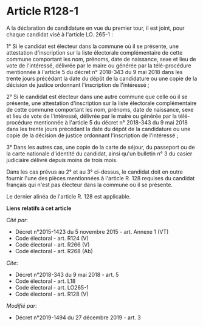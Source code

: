 # Article R128-1

A la déclaration de candidature en vue du premier tour, il est joint, pour chaque candidat visé à l'article LO. 265-1 : 

1° Si le candidat est électeur dans la commune où il se présente, une attestation d'inscription sur la liste électorale
complémentaire de cette commune comportant les nom, prénoms, date de naissance, sexe et lieu de vote de l'intéressé, délivrée
par le maire ou générée par la télé-procédure mentionnée à l'article 5 du décret n° 2018-343 du 9 mai 2018 dans les trente
jours précédant la date du dépôt de la candidature ou une copie de la décision de justice ordonnant l'inscription de
l'intéressé ; 

2° Si le candidat est électeur dans une autre commune que celle où il se présente, une attestation d'inscription sur la liste
électorale complémentaire de cette commune comportant les nom, prénoms, date de naissance, sexe et lieu de vote de
l'intéressé, délivrée par le maire ou générée par la télé-procédure mentionnée à l'article 5 du décret n° 2018-343 du 9 mai
2018 dans les trente jours précédant la date du dépôt de la candidature ou une copie de la décision de justice ordonnant
l'inscription de l'intéressé ; 

3° Dans les autres cas, une copie de la carte de séjour, du passeport ou de la carte nationale d'identité du candidat, ainsi
qu'un bulletin n° 3 du casier judiciaire délivré depuis moins de trois mois. 

Dans les cas prévus au 2° et au 3° ci-dessus, le candidat doit en outre fournir l'une des pièces mentionnées à l'article R.
128 requises du candidat français qui n'est pas électeur dans la commune où il se présente. 

Le dernier alinéa de l'article R. 128 est applicable.

**Liens relatifs à cet article**

_Cité par_:

  - Décret n°2015-1423 du 5 novembre 2015 - art. Annexe 1 (VT)
  - Code électoral - art. R124 (V)
  - Code électoral - art. R266 (V)
  - Code électoral - art. R268 (Ab)

_Cite_:

  - Décret n°2018-343 du 9 mai 2018 - art. 5
  - Code électoral - art. L18
  - Code électoral - art. LO265-1
  - Code électoral - art. R128 (V)

_Modifié par_:

  - Décret n°2019-1494 du 27 décembre 2019 - art. 3
